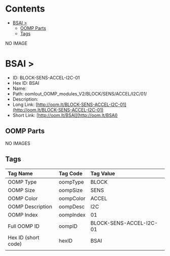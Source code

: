 



Contents
========

* [BSAI > ](#bsai--)
	* [OOMP Parts](#oomp-parts)
	* [Tags](#tags)
  
NO IMAGE  
# BSAI > 

- ID: BLOCK-SENS-ACCEL-I2C-01
- Hex ID: BSAI
- Name: 
- Path: oomlout_OOMP_modules_V2/BLOCK/SENS/ACCEL/I2C/01/
- Description: 
- Long Link: [http://oom.lt/BLOCK-SENS-ACCEL-I2C-01](http://oom.lt/BLOCK-SENS-ACCEL-I2C-01)
- Short Link: [http://oom.lt/BSAI](http://oom.lt/BSAI)

## OOMP Parts
  
NO IMAGES  
## Tags
  

|Tag Name|Tag Code|Tag Value|
| :--- | :--- | :--- |
|OOMP Type|oompType|BLOCK|
|OOMP Size|oompSize|SENS|
|OOMP Color|oompColor|ACCEL|
|OOMP Description|oompDesc|I2C|
|OOMP Index|oompIndex|01|
|Full OOMP ID|oompID|BLOCK-SENS-ACCEL-I2C-01|
|Hex ID (short code)|hexID|BSAI|
||||

